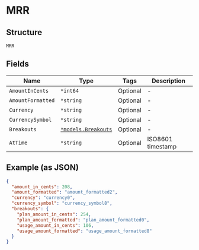 
# MRR

## Structure

`MRR`

## Fields

| Name | Type | Tags | Description |
|  --- | --- | --- | --- |
| `AmountInCents` | `*int64` | Optional | - |
| `AmountFormatted` | `*string` | Optional | - |
| `Currency` | `*string` | Optional | - |
| `CurrencySymbol` | `*string` | Optional | - |
| `Breakouts` | [`*models.Breakouts`](../../doc/models/breakouts.md) | Optional | - |
| `AtTime` | `*string` | Optional | ISO8601 timestamp |

## Example (as JSON)

```json
{
  "amount_in_cents": 208,
  "amount_formatted": "amount_formatted2",
  "currency": "currency0",
  "currency_symbol": "currency_symbol8",
  "breakouts": {
    "plan_amount_in_cents": 254,
    "plan_amount_formatted": "plan_amount_formatted0",
    "usage_amount_in_cents": 106,
    "usage_amount_formatted": "usage_amount_formatted8"
  }
}
```

